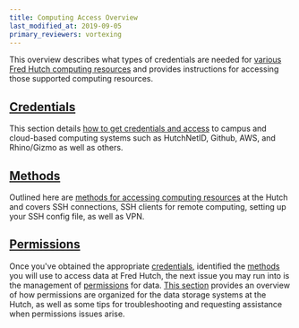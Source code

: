 ```yaml
---
title: Computing Access Overview
last_modified_at: 2019-09-05
primary_reviewers: vortexing
---
```

This overview describes what types of credentials are needed for [various Fred Hutch computing resources](/compdemos/) and provides instructions for accessing those supported computing resources.

## [Credentials](/scicomputing/access_credentials/)
This section details [how to get credentials and access](/scicomputing/access_credentials/) to campus and cloud-based computing systems such as HutchNetID, Github, AWS, and Rhino/Gizmo as well as others.

## [Methods](/scicomputing/access_methods/)
Outlined here are [methods for accessing computing resources](/scicomputing/access_methods/) at the Hutch and covers SSH connections, SSH clients for remote computing, setting up your SSH config file, as well as VPN. 

## [Permissions](/scicomputing/access_permissions/)
Once you've obtained the appropriate [credentials](/scicomputing/access_credentials/), identified the [methods](/scicomputing/access_methods/) you will use to access data at Fred Hutch, the next issue you may run into is the management of [permissions](/scicomputing/access_permissions/) for data. [This section](/scicomputing/access_permissions/) provides an overview of how permissions are organized for the data storage systems at the Hutch, as well as some tips for troubleshooting and requesting assistance when permissions issues arise.
